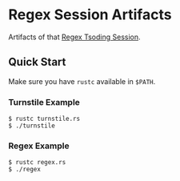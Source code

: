 # Regex Session Artifacts

Artifacts of that [Regex Tsoding Session](https://www.youtube.com/watch?v=MH56D5M9xSQ).

## Quick Start

Make sure you have `rustc` available in `$PATH`.

### Turnstile Example

```console
$ rustc turnstile.rs
$ ./turnstile
```

### Regex Example

```console
$ rustc regex.rs
$ ./regex
```
